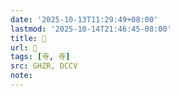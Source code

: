 ```yaml
---
date: '2025-10-13T11:29:49+08:00'
lastmod: '2025-10-14T21:46:45-08:00'
title: 󰣏
url: 󰣏
tags: [寺, 寺]
src: GHZR, DCCV
note:
---
```

